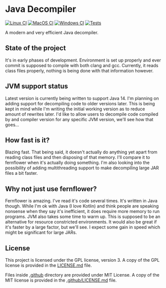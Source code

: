 # Java Decompiler
[![Linux CI](https://github.com/Caellian/java-decompiler/workflows/Linux%20CI/badge.svg)](https://github.com/Caellian/java-decompiler/actions?query=workflow%3A%22Linux+CI%22)
[![MacOS CI](https://github.com/Caellian/java-decompiler/workflows/MacOS%20CI/badge.svg)](https://github.com/Caellian/java-decompiler/actions?query=workflow%3A%22MacOS+CI%22)
[![Windows CI](https://github.com/Caellian/java-decompiler/workflows/Windows%20CI/badge.svg)](https://github.com/Caellian/java-decompiler/actions?query=workflow%3A%22Windows+CI%22)
[![Tests](https://github.com/Caellian/java-decompiler/workflows/Tests/badge.svg)](https://github.com/Caellian/java-decompiler/actions?query=workflow%3ATests)

A modern and very efficient Java decompiler.

## State of the project

It's in early phases of development.
Environment is set up properly and ever commit is supposed to compile with both clang and gcc.
Currently, it reads class files properly, nothing is being done with that information however.

## JVM support status

Latest version is currently being written to support Java 14.
I'm planning on adding support for decompiling code to older versions later.
This is being kept in mind while I'm writing the initial working version as to reduce amount of rewrites later. 
I'd like to allow users to decompile code compiled by and compiler version for any specific JVM version, we'll see how
that goes...

## How fast is it?

Blazing fast. That being said, it doesn't actually do anything yet apart from reading class files and then disposing
of that memory. I'll compare it to fernflower when it's actually doing something. I'm also looking into the possibility
of adding multithreading support to make decompiling large JAR files a bit faster.

## Why not just use fernflower?

Fernflower is amazing. I've read it's code several times.
It's written in Java though.
While I'm ok with Java (I love Kotlin) and think people are speaking nonsense when they say it's inefficient, it does
require more memory to run programs.
JVM also takes some time to warm up.
This is supposed to be an alternative for resource constricted environments.
It would also be great if it's faster by a large factor, but we'll see.
I expect some gain in speed which might be significant for large JARs.

## License

This project is licensed under the GPL license, version 3.
A copy of the GPL license is provided in the [LICENSE.md](LICENSE.md) file.

Files inside [.github](.github) directory are provided under MIT License.
A copy of the MIT license is provided in the [.github/LICENSE.md](.github/LICENSE.md) file.
